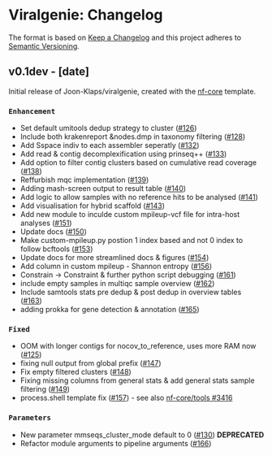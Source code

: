 # Viralgenie: Changelog

The format is based on [Keep a Changelog](https://keepachangelog.com/en/1.0.0/)
and this project adheres to [Semantic Versioning](https://semver.org/spec/v2.0.0.html).

## v0.1dev - [date]

Initial release of Joon-Klaps/viralgenie, created with the [nf-core](https://nf-co.re/) template.

### `Enhancement`

- Set default umitools dedup strategy to cluster ([#126](https://github.com/Joon-Klaps/viralgenie/pull/126))
- Include both krakenreport &nodes.dmp in taxonomy filtering ([#128](https://github.com/Joon-Klaps/viralgenie/pull/128))
- Add Sspace indiv to each assembler seperatly ([#132](https://github.com/Joon-Klaps/viralgenie/pull/132))
- Add read & contig decomplexification using prinseq++  ([#133](https://github.com/Joon-Klaps/viralgenie/pull/133))
- Add option to filter contig clusters based on cumulative read coverage ([#138](https://github.com/Joon-Klaps/viralgenie/pull/138))
- Reffurbish mqc implementation ([#139](https://github.com/Joon-Klaps/viralgenie/pull/139))
- Adding mash-screen output to result table ([#140](https://github.com/Joon-Klaps/viralgenie/pull/140))
- Add logic to allow samples with no reference hits to be analysed ([#141](https://github.com/Joon-Klaps/viralgenie/pull/141))
- Add visualisation for hybrid scaffold ([#143](https://github.com/Joon-Klaps/viralgenie/pull/143))
- Add new module to inculde custom mpileup-vcf file for intra-host analyses ([#151](https://github.com/Joon-Klaps/viralgenie/pull/151))
- Update docs ([#150](https://github.com/Joon-Klaps/viralgenie/pull/150))
- Make custom-mpileup.py postion 1 index based and not 0 index to follow bcftools ([#153](https://github.com/Joon-Klaps/viralgenie/pull/153))
- Update docs for more streamlined docs & figures ([#154](https://github.com/Joon-Klaps/viralgenie/pull/154))
- Add column in custom mpileup - Shannon entropy ([#156](https://github.com/Joon-Klaps/viralgenie/pull/156))
- Constrain -> Constraint & further python script debugging ([#161](https://github.com/Joon-Klaps/viralgenie/pull/161))
- include empty samples in multiqc sample overview ([#162](https://github.com/Joon-Klaps/viralgenie/pull/162))
- Include samtools stats pre dedup & post dedup in overview tables ([#163](https://github.com/Joon-Klaps/viralgenie/pull/163))
- adding prokka for gene detection & annotation ([#165](https://github.com/Joon-Klaps/viralgenie/pull/165))


### `Fixed`

- OOM with longer contigs for nocov_to_reference, uses more RAM now ([#125](https://github.com/Joon-Klaps/viralgenie/pull/125))
- fixing null output from global prefix ([#147](https://github.com/Joon-Klaps/viralgenie/pull/147))
- Fix empty filtered clusters ([#148](https://github.com/Joon-Klaps/viralgenie/pull/148))
- Fixing missing columns from general stats & add general stats sample filtering ([#149](https://github.com/Joon-Klaps/viralgenie/pull/149))
- process.shell template fix ([#157](https://github.com/Joon-Klaps/viralgenie/pull/157)) - see also [nf-core/tools #3416](https://github.com/nf-core/tools/pull/3416)

### `Parameters`
- New parameter mmseqs_cluster_mode default to 0 ([#130](https://github.com/Joon-Klaps/viralgenie/pull/130)) __DEPRECATED__
- Refactor module arguments to pipeline arguments ([#166](https://github.com/Joon-Klaps/viralgenie/pull/166))
